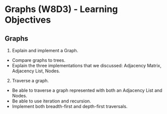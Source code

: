 # Graphs (W8D3) - Learning Objectives

## Graphs

1. Explain and implement a Graph.

- Compare graphs to trees.
- Explain the three implementations that we discussed: Adjacency Matrix, Adjacency List, Nodes.

2. Traverse a graph.

- Be able to traverse a graph represented with both an Adjacency List and Nodes.
- Be able to use iteration and recursion.
- Implement both breadth-first and depth-first traversals.
